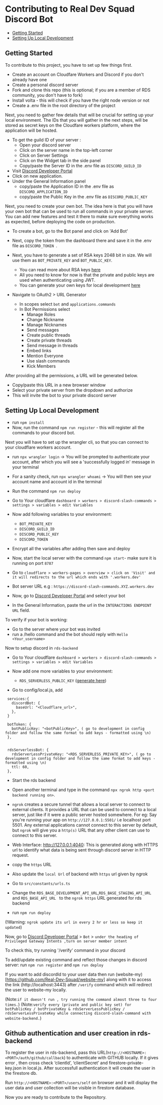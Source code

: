 # Contributing to Real Dev Squad Discord Bot

- [Getting Started](#getting-started)
- [Setting Up Local Development](#setting-up-local-development)

## Getting Started

To contribute to this project, you have to set up few things first.

- Create an account on Cloudfare Workers and Discord if you don't already have one
- Create a personal discord server
- Fork and clone this repo (this is optional; if you are a member of RDS community, you don't have to fork)
- Install volta - this will check if you have the right node version or not
- Create a .env file in the root directory of the project

Next, you need to gather few details that will be crucial for setting up your local environment. The IDs that you will gather in the next steps, will be stored as secret keys on the Cloudfare workers platform, where the application will be hosted.

- To get the guild ID of your server :
  - Open your discord server
  - Click on the server name in the top-left corner
  - Click on Server Settings
  - Click on the Widget tab in the side panel
  - Copy/paste the Server ID in the .env file as `DISCORD_GUILD_ID`
- Visit [Discord Developer Portal](https://discord.com/developers/applications)
- Click on new application.
- Under the General Information panel
  - copy/paste the Application ID in the .env file as `DISCORD_APPLICATION_ID`
  - copy/paste the Public Key in the .env file as `DISCORD_PUBLIC_KEY`

Next, you need to create your own bot. The idea here is that you will have your own bot that can be used to run all commands in your private server. You can add new features and test it there to make sure everything works as expected, before deploying the code on production.

- To create a bot, go to the Bot panel and click on 'Add Bot'
- Next, copy the token from the dashboard there and save it in the .env file as `DISCORD_TOKEN `.
- Next, you have to generate a set of RSA keys 2048 bit in size. We will use them as `BOT_PRIVATE_KEY` and `BOT_PUBLIC_KEY`.

  - You can read more about RSA keys [here](https://www.namecheap.com/support/knowledgebase/article.aspx/798/69/what-is-an-rsa-key-used-for/)
  - All you need to know for now is that the private and public keys are used when authenticating using JWT.
  - You can generate your own keys for local development [here](https://cryptotools.net/rsagen)

- Navigate to OAuth2 > URL Generator
  - In scopes select `bot` and `applications.commands`
  - In Bot Permissions select
    - Manage Roles
    - Change Nickname
    - Manage Nicknames
    - Send messages
    - Create public threads
    - Create private threads
    - Send message in threads
    - Embed links
    - Mention Everyone
    - Use slash commands
    - Kick Members

After providing all the permissions, a URL will be generated below.

- Copy/paste this URL in a new browser window
- Select your private server from the dropdown and authorize
- This will invite the bot to your private discord server

## Setting Up Local Development

- run `npm install`
- Now, run the command `npm run register` - this will register all the commands to your discord bot.

Next you will have to set up the wrangler cli, so that you can connect to your cloudflare workers account.

- run `npx wrangler login` -> You will be prompted to authenticate your account, after which you will see a 'successfully logged in' message in your terminal
- For a sanity check, run `npx wrangler whoami` -> You will then see your account name and account id in the terminal

- Run the command `npm run deploy`
- Go to Your cloudflare `dashboard > workers > discord-slash-commands > settings > variables > edit Variables`
- Now add following variables to your environment:

  - `BOT_PRIVATE_KEY`
  - `DISCORD_GUILD_ID`
  - `DISCORD_PUBLIC_KEY`
  - `DISCORD_TOKEN`

- Encrypt all the variables after adding then save and deploy

- Now, start the local server with the command `npm start`- make sure it is running on port `8787`
- Go to `cloudflare > workers-pages > overview > click on 'Visit' and it will redirects to the url which ends with '.workers.dev'`
- Bot server URL e.g : `https://discord-slash-commands.XYZ.workers.dev`
- Now, go to [Discord Developer Portal](https://discord.com/developers/applications) and select your bot
- In the General Information, paste the url in the `INTERACTIONS ENDPOINT URL` field.

To verify if your bot is working:

- Go to the server where your bot was invited
- run a /hello command and the bot should reply with `Hello <Your_username>`

Now to setup discord in `rds-backend`

- Go to Your cloudflare `dashboard > workers > discord-slash-commands > settings > variables > edit Variables`
- Now add one more variables to your environment:

  - `RDS_SERVERLESS_PUBLIC_KEY` ([generate here](https://cryptotools.net/rsagen))

- Go to config/local.js, add

```
 services:{
   discordBot: {
     baseUrl: "<Cloudflare_url>",
   },
 }

 botToken: {
   botPublicKey: "<botPublicKey>", ( go to development in config folder and follow the same format to add keys - formatted using \n)
 },


 rdsServerlessBot: {
   rdsServerLessPrivateKey: "<RDS_SERVERLESS_PRIVATE_KEY>", ( go to development in config folder and follow the same format to add keys - formatted using \n)
   ttl: 60,
 },

```

- Start the rds backend
- Open another terminal and type in the command `npx ngrok http <port backend running on>`.
- `ngrok` creates a secure tunnel that allows a local server to connect to external clients. It provides a URL that can be used to connect to a local server, just like if it were a public server hosted somewhere. For eg: Say you're running your app on `http://127.0.0.1:5501/` i.e localhost port 5501. Any external applications cannot connect to this server by default, but `ngrok` will give you a `http(s)` URL that any other client can use to connect to this server.
- Web Interface: http://127.0.0.1:4040: This is generated along with HTTPS url to identify what data is being sent through discord server in HTTP request.
- copy the `https` URL

- Also update the `local Url` of backend with `https` url given by ngrok

- Go to `src/constants/urls.ts`
- Change the `RDS_BASE_DEVELOPMENT_API_URL`,`RDS_BASE_STAGING_API_URL` and `RDS_BASE_API_URL ` to the `ngrok https` URL generated for rds backend
- run `npm run deploy`

(!Warning: `ngrok update its url in every 2 hr or less so keep it updated`)

Now, go to [Discord Developer Portal](https://discord.com/developers/applications) > `Bot` > `under the heading of Privileged Gateway Intents ,turn on server member intent`

To check this, try running '/verify' command in your discord

To add/update existing command and reflect those changes in discord server: run `npm run register` and `npm run deploy`

If you want to add discordId to your user data then run (website-my)[https://github.com/Real-Dev-Squad/website-my] along with it to access the link (http://localhost:3443) after `/verify` command which will redirect the user to website-my locally.

(Note:`if it doesn't run , try running the command almost three to four times.`)
(Note:`verify every (private and public key set) for botPublicKey / botPrivateKey & rdsServerLessPublicKey / rdsServerLessPrivateKey while connecting discord-slash-command with website-backend.`)

## Github authentication and user creation in rds-backend

To register the user in rds-backend, pass this URL(`http://<HOSTNAME>:<PORT>/auth/github/callback`) to authenticate with GITHUB locally. If it gives error , then cross check ‘clientId’, ‘clientSecret’ and firestore-private-key.json in local.js. After successfull authentication it will create the user in the firestore db.

Run `http://<HOSTNAME>:<PORT>/users/self` on browser and it will display the user data and user collection will be visible in firestore database.

Now you are ready to contribute to the Repository.
